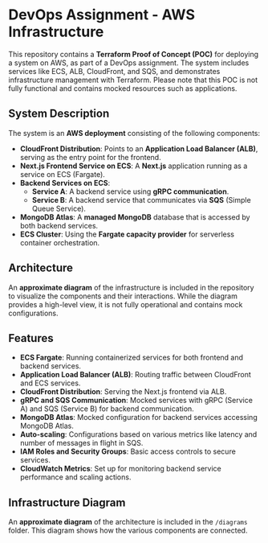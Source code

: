 # DevOps Assignment - AWS Infrastructure

This repository contains a **Terraform Proof of Concept (POC)** for deploying a system on AWS, as part of a DevOps assignment. The system includes services like ECS, ALB, CloudFront, and SQS, and demonstrates infrastructure management with Terraform. Please note that this POC is not fully functional and contains mocked resources such as applications.

## System Description

The system is an **AWS deployment** consisting of the following components:

- **CloudFront Distribution**: Points to an **Application Load Balancer (ALB)**, serving as the entry point for the frontend.
- **Next.js Frontend Service on ECS**: A **Next.js** application running as a service on ECS (Fargate).
- **Backend Services on ECS**:
  - **Service A**: A backend service using **gRPC communication**.
  - **Service B**: A backend service that communicates via **SQS** (Simple Queue Service).
- **MongoDB Atlas**: A **managed MongoDB** database that is accessed by both backend services.
- **ECS Cluster**: Using the **Fargate capacity provider** for serverless container orchestration.

## Architecture

An **approximate diagram** of the infrastructure is included in the repository to visualize the components and their interactions. While the diagram provides a high-level view, it is not fully operational and contains mock configurations.

## Features

- **ECS Fargate**: Running containerized services for both frontend and backend services.
- **Application Load Balancer (ALB)**: Routing traffic between CloudFront and ECS services.
- **CloudFront Distribution**: Serving the Next.js frontend via ALB.
- **gRPC and SQS Communication**: Mocked services with gRPC (Service A) and SQS (Service B) for backend communication.
- **MongoDB Atlas**: Mocked configuration for backend services accessing MongoDB Atlas.
- **Auto-scaling**: Configurations based on various metrics like latency and number of messages in flight in SQS.
- **IAM Roles and Security Groups**: Basic access controls to secure services.
- **CloudWatch Metrics**: Set up for monitoring backend service performance and scaling actions.

## Infrastructure Diagram

An **approximate diagram** of the architecture is included in the `/diagrams` folder. This diagram shows how the various components are connected.
